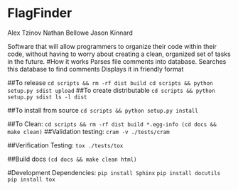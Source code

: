 FlagFinder
==========

Alex Tzinov
Nathan Bellowe
Jason Kinnard

Software that will allow programmers to organize their code within their code, without having to worry about creating a clean, organized set of tasks in the future.
#How it works
	Parses file comments into database.
	Searches this database to find comments
	Displays it in friendly format
	
##To release
	`cd scripts && rm -rf dist build
	cd scripts && python setup.py sdist upload`
##To create distributable
	`cd scripts && python setup.py sdist
	ls -l dist`

##To install from source
	`cd scripts && python setup.py install`

##To Clean:
	`cd scripts && rm -rf dist build *.egg-info
	(cd docs && make clean)`
##Validation testing:
	`cram -v ./tests/cram`

##Verification Testing:
	`tox ./tests/tox`

##Build docs
	`(cd docs && make clean html)`
	
#Development Dependencies:
`pip install Sphinx`
`pip install docutils`
`pip install tox`
